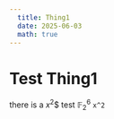 ```yaml
---
  title: Thing1
  date: 2025-06-03
  math: true
---
```


# Test Thing1

there is a $x^2$\$ test $\mathbb F_2^6$
<code class="language-math">x^2</code>
